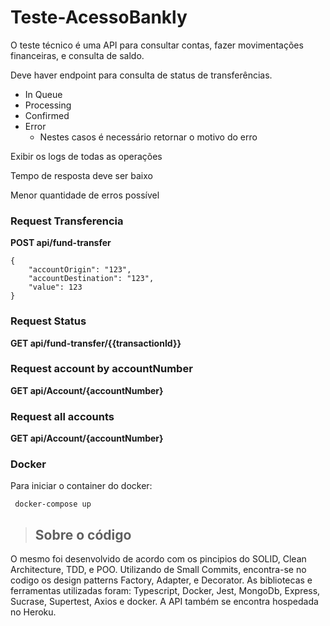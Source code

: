 # Teste-AcessoBankly

O teste técnico é uma API para consultar contas, fazer movimentações financeiras, e consulta de saldo.

Deve haver endpoint para consulta de status de transferências.

- In Queue
- Processing
- Confirmed
- Error
  - Nestes casos é necessário retornar o motivo do erro

Exibir os logs de todas as operações

Tempo de resposta deve ser baixo

Menor quantidade de erros possível

### Request Transferencia

**POST api/fund-transfer**

```
{
    "accountOrigin": "123",
    "accountDestination": "123",
    "value": 123
}
```

### Request Status

**GET api/fund-transfer/{{transactionId}}**

### Request account by accountNumber

**GET api/Account/{accountNumber}**

### Request all accounts

**GET api/Account/{accountNumber}**

### Docker

Para iniciar o container do docker:

` docker-compose up`

> ## Sobre o código

O mesmo foi desenvolvido de acordo com os pincipios do SOLID, Clean Architecture, TDD, e POO. Utilizando de Small Commits, encontra-se no codigo os design patterns Factory, Adapter, e Decorator.
As bibliotecas e ferramentas utilizadas foram: Typescript, Docker, Jest, MongoDb, Express, Sucrase, Supertest, Axios e docker.
A API também se encontra hospedada no Heroku.
